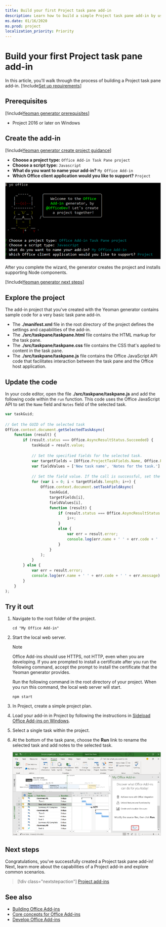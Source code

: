 ```yaml
---
title: Build your first Project task pane add-in
description: Learn how to build a simple Project task pane add-in by using the Office JS API.
ms.date: 01/16/2020
ms.prod: project
localization_priority: Priority
---
```


# Build your first Project task pane add-in

In this article, you'll walk through the process of building a Project task pane add-in.
[!include[Set up requirements](../includes/set-up-dev-environment-beforehand.md)]

## Prerequisites

[!include[Yeoman generator prerequisites](../includes/quickstart-yo-prerequisites.md)]

- Project 2016 or later on Windows

## Create the add-in

[!include[Yeoman generator create project guidance](../includes/yo-office-command-guidance.md)]

- **Choose a project type:** `Office Add-in Task Pane project`
- **Choose a script type:** `Javascript`
- **What do you want to name your add-in?** `My Office Add-in`
- **Which Office client application would you like to support?** `Project`

![A screenshot of the prompts and answers for the Yeoman generator](../images/yo-office-project.png)

After you complete the wizard, the generator creates the project and installs supporting Node components.

[!include[Yeoman generator next steps](../includes/yo-office-next-steps.md)]

## Explore the project

The add-in project that you've created with the Yeoman generator contains sample code for a very basic task pane add-in. 

- The **./manifest.xml** file in the root directory of the project defines the settings and capabilities of the add-in.
- The **./src/taskpane/taskpane.html** file contains the HTML markup for the task pane.
- The **./src/taskpane/taskpane.css** file contains the CSS that's applied to content in the task pane.
- The **./src/taskpane/taskpane.js** file contains the Office JavaScript API code that facilitates interaction between the task pane and the Office host application.

## Update the code

In your code editor, open the file **./src/taskpane/taskpane.js** and add the following code within the `run` function. This code uses the Office JavaScript API to set the `Name` field and `Notes` field of the selected task.

```js
var taskGuid;

// Get the GUID of the selected task
Office.context.document.getSelectedTaskAsync(
    function (result) {
        if (result.status === Office.AsyncResultStatus.Succeeded) {
            taskGuid = result.value;

            // Set the specified fields for the selected task.
            var targetFields = [Office.ProjectTaskFields.Name, Office.ProjectTaskFields.Notes];
            var fieldValues = ['New task name', 'Notes for the task.'];

            // Set the field value. If the call is successful, set the next field.
            for (var i = 0; i < targetFields.length; i++) {
                Office.context.document.setTaskFieldAsync(
                    taskGuid,
                    targetFields[i],
                    fieldValues[i],
                    function (result) {
                        if (result.status === Office.AsyncResultStatus.Succeeded) {
                            i++;
                        }
                        else {
                            var err = result.error;
                            console.log(err.name + ' ' + err.code + ' ' + err.message);
                        }
                    }
                );
            }
        } else {
            var err = result.error;
            console.log(err.name + ' ' + err.code + ' ' + err.message);
        }
    }
);
```

## Try it out

1. Navigate to the root folder of the project.

    ```command&nbsp;line
    cd "My Office Add-in"
    ```

2. Start the local web server.

    > [!NOTE]
    > Office Add-ins should use HTTPS, not HTTP, even when you are developing. If you are prompted to install a certificate after you run the following command, accept the prompt to install the certificate that the Yeoman generator provides.

    Run the following command in the root directory of your project. When you run this command, the local web server will start.

    ```command&nbsp;line
    npm start
    ```

3. In Project, create a simple project plan.

4. Load your add-in in Project by following the instructions in [Sideload Office Add-ins on Windows](../testing/create-a-network-shared-folder-catalog-for-task-pane-and-content-add-ins.md).

5. Select a single task within the project.

6. At the bottom of the task pane, choose the **Run** link to rename the selected task and add notes to the selected task.

    ![Screenshot of the Project application with the task pane add-in loaded](../images/project-quickstart-addin-1.png)

## Next steps

Congratulations, you've successfully created a Project task pane add-in! Next, learn more about the capabilities of a Project add-in and explore common scenarios.

> [!div class="nextstepaction"]
> [Project add-ins](../project/project-add-ins.md)

## See also

- [Building Office Add-ins](../overview/office-add-ins-fundamentals.md)
- [Core concepts for Office Add-ins](../overview/core-concepts-office-add-ins.md)
- [Develop Office Add-ins](../develop/develop-overview.md)
